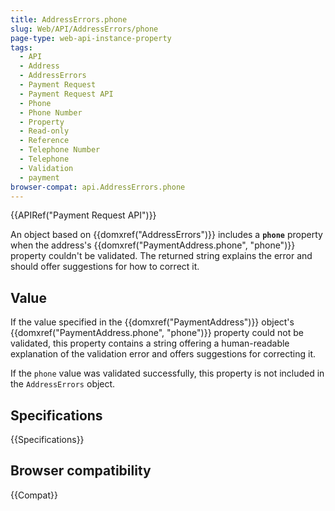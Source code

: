 ```yaml
---
title: AddressErrors.phone
slug: Web/API/AddressErrors/phone
page-type: web-api-instance-property
tags:
  - API
  - Address
  - AddressErrors
  - Payment Request
  - Payment Request API
  - Phone
  - Phone Number
  - Property
  - Read-only
  - Reference
  - Telephone Number
  - Telephone
  - Validation
  - payment
browser-compat: api.AddressErrors.phone
---
```

{{APIRef("Payment Request API")}}

An object based on {{domxref("AddressErrors")}} includes a **`phone`** property when the address's {{domxref("PaymentAddress.phone", "phone")}} property couldn't be validated. The returned string explains the error and should offer suggestions for how to correct it.

## Value

If the value specified in the {{domxref("PaymentAddress")}} object's {{domxref("PaymentAddress.phone", "phone")}} property could not be validated, this property contains a string offering a human-readable explanation of the validation error and offers suggestions for correcting it.

If the `phone` value was validated successfully, this property is not included in the `AddressErrors` object.

## Specifications

{{Specifications}}

## Browser compatibility

{{Compat}}

